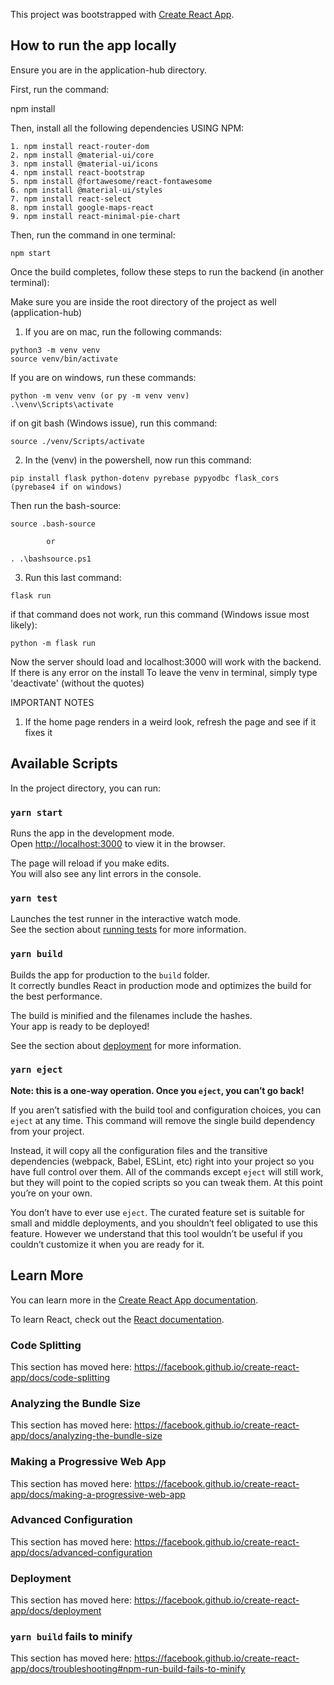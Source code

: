 This project was bootstrapped with [Create React App](https://github.com/facebook/create-react-app).

## How to run the app locally

Ensure you are in the application-hub directory.

First, run the command: 

  npm install
  
Then, install all the following dependencies USING NPM: 

```
1. npm install react-router-dom
2. npm install @material-ui/core
3. npm install @material-ui/icons
4. npm install react-bootstrap
5. npm install @fortawesome/react-fontawesome
6. npm install @material-ui/styles
7. npm install react-select
8. npm install google-maps-react
9. npm install react-minimal-pie-chart
```
Then, run the command in one terminal:

```
npm start
```
Once the build completes, follow these steps to run the backend (in another terminal):

  Make sure you are inside the root directory of the project as well (application-hub)

  1. If you are on mac, run the following commands: 
  
    python3 -m venv venv
    source venv/bin/activate
  
  If you are on windows, run these commands:
  
    python -m venv venv (or py -m venv venv)
    .\venv\Scripts\activate
    
  if on git bash (Windows issue), run this command:
  
    source ./venv/Scripts/activate
    
  2. In the (venv) in the powershell, now run this command:
  
    pip install flask python-dotenv pyrebase pypyodbc flask_cors (pyrebase4 if on windows)
    
  Then run the bash-source:
  
    source .bash-source 
    
            or
            
    . .\bashsource.ps1
    
  3. Run this last command: 
  
    flask run
    
  if that command does not work, run this command (Windows issue most likely):
  
    python -m flask run
    
  Now the server should load and localhost:3000 will work with the backend. If there is any error on the install
  To leave the venv in terminal, simply type 'deactivate' (without the quotes)
  
  IMPORTANT NOTES
  
  1. If the home page renders in a weird look, refresh the page and see if it fixes it
 
    

## Available Scripts

In the project directory, you can run:

### `yarn start`

Runs the app in the development mode.<br />
Open [http://localhost:3000](http://localhost:3000) to view it in the browser.

The page will reload if you make edits.<br />
You will also see any lint errors in the console.

### `yarn test`

Launches the test runner in the interactive watch mode.<br />
See the section about [running tests](https://facebook.github.io/create-react-app/docs/running-tests) for more information.

### `yarn build`

Builds the app for production to the `build` folder.<br />
It correctly bundles React in production mode and optimizes the build for the best performance.

The build is minified and the filenames include the hashes.<br />
Your app is ready to be deployed!

See the section about [deployment](https://facebook.github.io/create-react-app/docs/deployment) for more information.

### `yarn eject`

**Note: this is a one-way operation. Once you `eject`, you can’t go back!**

If you aren’t satisfied with the build tool and configuration choices, you can `eject` at any time. This command will remove the single build dependency from your project.

Instead, it will copy all the configuration files and the transitive dependencies (webpack, Babel, ESLint, etc) right into your project so you have full control over them. All of the commands except `eject` will still work, but they will point to the copied scripts so you can tweak them. At this point you’re on your own.

You don’t have to ever use `eject`. The curated feature set is suitable for small and middle deployments, and you shouldn’t feel obligated to use this feature. However we understand that this tool wouldn’t be useful if you couldn’t customize it when you are ready for it.

## Learn More

You can learn more in the [Create React App documentation](https://facebook.github.io/create-react-app/docs/getting-started).

To learn React, check out the [React documentation](https://reactjs.org/).

### Code Splitting

This section has moved here: https://facebook.github.io/create-react-app/docs/code-splitting

### Analyzing the Bundle Size

This section has moved here: https://facebook.github.io/create-react-app/docs/analyzing-the-bundle-size

### Making a Progressive Web App

This section has moved here: https://facebook.github.io/create-react-app/docs/making-a-progressive-web-app

### Advanced Configuration

This section has moved here: https://facebook.github.io/create-react-app/docs/advanced-configuration

### Deployment

This section has moved here: https://facebook.github.io/create-react-app/docs/deployment

### `yarn build` fails to minify

This section has moved here: https://facebook.github.io/create-react-app/docs/troubleshooting#npm-run-build-fails-to-minify
